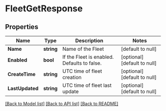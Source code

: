 # FleetGetResponse

## Properties
Name | Type | Description | Notes
------------ | ------------- | ------------- | -------------
**Name** | **string** | Name of the Fleet | [default to null]
**Enabled** | **bool** | If the Fleet is enabled. Defaults to false. | [optional] [default to null]
**CreateTime** | **string** | UTC time of fleet creation | [optional] [default to null]
**LastUpdated** | **string** | UTC time of fleet last update | [optional] [default to null]

[[Back to Model list]](../README.md#documentation-for-models) [[Back to API list]](../README.md#documentation-for-api-endpoints) [[Back to README]](../README.md)



